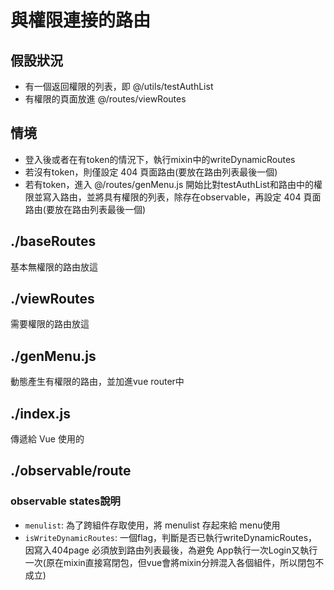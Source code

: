 # 與權限連接的路由


## 假設狀況
- 有一個返回權限的列表，即 @/utils/testAuthList
- 有權限的頁面放進 @/routes/viewRoutes

## 情境
- 登入後或者在有token的情況下，執行mixin中的writeDynamicRoutes
- 若沒有token，則僅設定 404 頁面路由(要放在路由列表最後一個)
- 若有token，進入 @/routes/genMenu.js 開始比對testAuthList和路由中的權限並寫入路由，並將具有權限的列表，除存在observable，再設定 404 頁面路由(要放在路由列表最後一個)



## ./baseRoutes

基本無權限的路由放這

## ./viewRoutes

需要權限的路由放這

## ./genMenu.js

動態產生有權限的路由，並加進vue router中

## ./index.js

傳遞給 Vue 使用的

## ./observable/route

### observable states說明
- `menulist`: 為了跨組件存取使用，將 menulist 存起來給 menu使用
- `isWriteDynamicRoutes`: 一個flag，判斷是否已執行writeDynamicRoutes，因寫入404page 必須放到路由列表最後，為避免 App執行一次Login又執行一次(原在mixin直接寫閉包，但vue會將mixin分辨混入各個組件，所以閉包不成立)